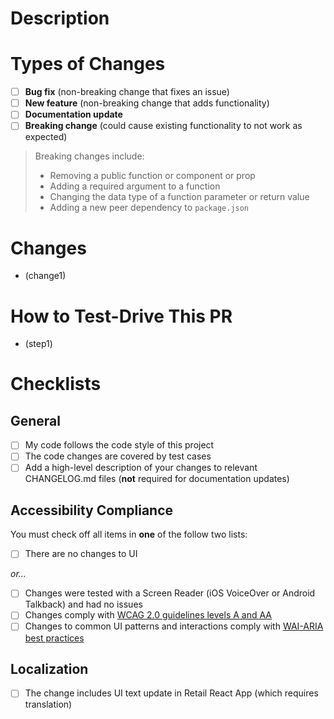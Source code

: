 <!--- Provide a short summary of your changes in the Title field above -->

# Description

<!--- A longer summary of your changes, including: a description of the issue that you’re addressing, a list of required dependencies (if applicable), and any other relavant context. -->

# Types of Changes

<!--- What types of changes does your code introduce? Put an `x` in all the boxes that apply: -->

- [ ] **Bug fix** (non-breaking change that fixes an issue)
- [ ] **New feature** (non-breaking change that adds functionality)
- [ ] **Documentation update**
- [ ] **Breaking change** (could cause existing functionality to not work as expected)

> Breaking changes include:
>
> - Removing a public function or component or prop
> - Adding a required argument to a function
> - Changing the data type of a function parameter or return value
> - Adding a new peer dependency to `package.json`

# Changes

- (change1)

# How to Test-Drive This PR

- (step1)

# Checklists

<!--- Enter an `x` in all the boxes that apply. -->
<!--- If you’re unsure about any of these, don’t hesitate to ask. We’re here to help! -->

## General

- [ ] My code follows the code style of this project
- [ ] The code changes are covered by test cases
- [ ] Add a high-level description of your changes to relevant CHANGELOG.md files (**not** required for documentation updates)

## Accessibility Compliance

You must check off all items in **one** of the follow two lists:

- [ ] There are no changes to UI

_or..._

- [ ] Changes were tested with a Screen Reader (iOS VoiceOver or Android Talkback) and had no issues
- [ ] Changes comply with [WCAG 2.0 guidelines levels A and AA](https://www.wuhcag.com/wcag-checklist/)
- [ ] Changes to common UI patterns and interactions comply with [WAI-ARIA best practices](https://www.w3.org/TR/wai-aria-practices-1.1/)

## Localization

- [ ] The change includes UI text update in Retail React App (which requires translation)
